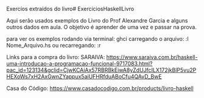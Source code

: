 Exercíos extraídos do livro# ExerciciosHaskellLivro

Aqui serão usados exemplos do Livro do Prof Alexandre Garcia e alguns outros
dados em aula.
O objetivo é aprender de uma vez e passar na prova.

para ver os exemplos rodando via terminal:
ghci
carregando o arquivo:
:l Nome_Arquivo.hs
ou recarregando:
:r 


Links para a compra do livro:
SARAIVA:
https://www.saraiva.com.br/haskell-uma-introducao-a-programacao-funcional-9717083.html?pac_id=123134&gclid=CjwKCAiAx57RBRBkEiwA8yZdUJfcILX172jkBlP5vu2PHEXoWs7xH2AxGwnZYappux5aiUFHRfduABoCfu4QAvD_BwE

Casa do Código:
https://www.casadocodigo.com.br/products/livro-haskell